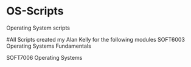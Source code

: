 # OS-Scripts
Operating System scripts

#All Scripts created my Alan Kelly for the following modules 
  SOFT6003 Operating Systems Fundamentals
  
  SOFT7006 Operating Systems

  
